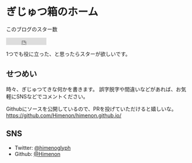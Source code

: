# ぎじゅつ箱のホーム


このブログのスター数

<iframe src="http://ghbtns.com/github-btn.html?user=Himenon&repo=himenon.github.io&type=watch&count=true" allowtransparency="true" frameborder="0" scrolling="0" width="110" height="20"></iframe> 

1つでも役に立った、と思ったらスターが欲しいです。

## せつめい

時々、ぎじゅつてきな何かを書きます。
誤字脱字や間違いなどがあれば、お気軽にSNSなどでコメントください。

Githubにソースを公開しているので、PRを投げていただけると嬉しいな。
<https://github.com/Himenon/himenon.github.io/>

## SNS

- Twitter: [@himenoglyph](https://twitter.com/)
- Github: [@Himenon](https://github.com/Himenon)
